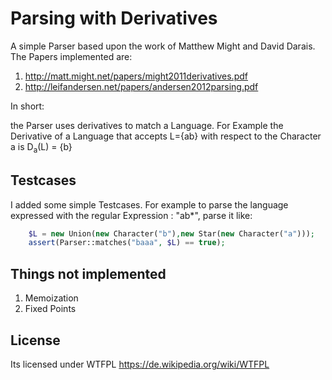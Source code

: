 # Parsing with Derivatives

A simple Parser based upon the work of Matthew Might and David Darais.
The Papers implemented are:
1) http://matt.might.net/papers/might2011derivatives.pdf
2) http://leifandersen.net/papers/andersen2012parsing.pdf

In short:

the Parser uses derivatives to match a Language.
For Example the Derivative of a Language that accepts L={ab} with respect to the Character a
is D<sub>a</sub>(L) = {b}


## Testcases

I added some simple Testcases. For example to parse the language expressed with 
the regular Expression : "ab*", parse it like:
```PHP
    $L = new Union(new Character("b"),new Star(new Character("a"))); 
    assert(Parser::matches("baaa", $L) == true);
```

## Things not implemented

1) Memoization
2) Fixed Points

## License

Its licensed under WTFPL 
https://de.wikipedia.org/wiki/WTFPL

